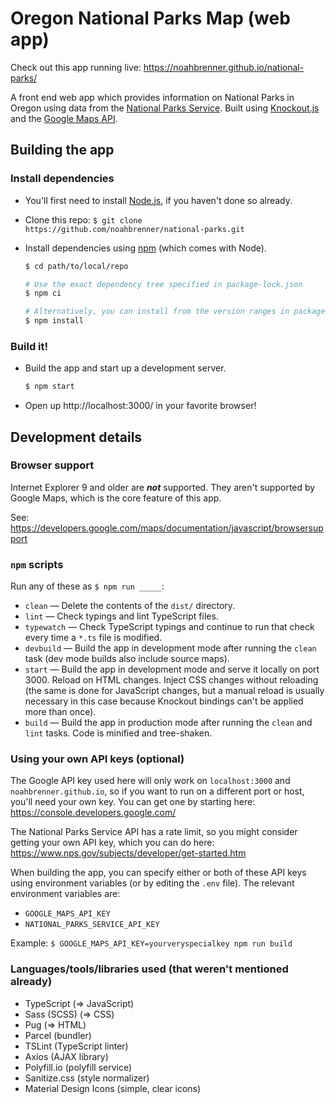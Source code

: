 Oregon National Parks Map (web app)
===================================

Check out this app running live: https://noahbrenner.github.io/national-parks/

A front end web app which provides information on National Parks in Oregon using data from the [National Parks Service][]. Built using [Knockout.js][] and the [Google Maps API][].

Building the app
----------------

### Install dependencies

* You'll first need to install [Node.js][], if you haven't done so already.
* Clone this repo: `$ git clone https://github.com/noahbrenner/national-parks.git`
* Install dependencies using [npm][] (which comes with Node).

  ```bash
  $ cd path/to/local/repo

  # Use the exact dependency tree specified in package-lock.json
  $ npm ci

  # Alternatively, you can install from the version ranges in package.json (for development)
  $ npm install
  ```

### Build it!

* Build the app and start up a development server.

  ```bash
  $ npm start
  ```

* Open up http://localhost:3000/ in your favorite browser!

Development details
-------------------

### Browser support

Internet Explorer 9 and older are ***not*** supported. They aren't supported by Google Maps, which is the core feature of this app.

See: https://developers.google.com/maps/documentation/javascript/browsersupport

### `npm` scripts

Run any of these as `$ npm run _____`:

* `clean` — Delete the contents of the `dist/` directory.
* `lint` — Check typings and lint TypeScript files.
* `typewatch` — Check TypeScript typings and continue to run that check every time a `*.ts` file is modified.
* `devbuild` — Build the app in development mode after running the `clean` task (dev mode builds also include source maps).
* `start` — Build the app in development mode and serve it locally on port 3000. Reload on HTML changes. Inject CSS changes without reloading (the same is done for JavaScript changes, but a manual reload is usually necessary in this case because Knockout bindings can't be applied more than once).
* `build` — Build the app in production mode after running the `clean` and `lint` tasks. Code is minified and tree-shaken.

### Using your own API keys (optional)

The Google API key used here will only work on `localhost:3000` and `noahbrenner.github.io`, so if you want to run on a different port or host, you'll need your own key. You can get one by starting here: https://console.developers.google.com/

The National Parks Service API has a rate limit, so you might consider getting your own API key, which you can do here: https://www.nps.gov/subjects/developer/get-started.htm

When building the app, you can specify either or both of these API keys using environment variables (or by editing the `.env` file). The relevant environment variables are:

* `GOOGLE_MAPS_API_KEY`
* `NATIONAL_PARKS_SERVICE_API_KEY`

Example: `$ GOOGLE_MAPS_API_KEY=yourveryspecialkey npm run build`

### Languages/tools/libraries used (that weren't mentioned already)

* TypeScript (⇒ JavaScript)
* Sass (SCSS) (⇒ CSS)
* Pug (⇒ HTML)
* Parcel (bundler)
* TSLint (TypeScript linter)
* Axios (AJAX library)
* Polyfill.io (polyfill service)
* Sanitize.css (style normalizer)
* Material Design Icons (simple, clear icons)

[Google Maps API]: https://developers.google.com/maps/documentation/javascript/
[Knockout.js]: https://knockoutjs.com/
[National Parks Service]: https://www.nps.gov/subjects/developer/api-documentation.htm
[Node.js]: https://nodejs.org/
[npm]: https://www.npmjs.com/
